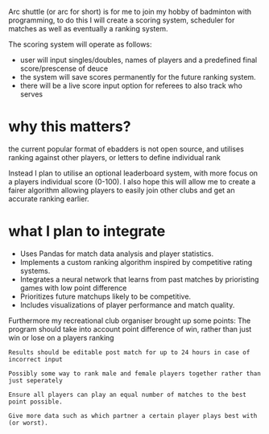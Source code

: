 Arc shuttle (or arc for short) is for me to join my hobby of badminton with programming, to do this I will create a scoring system, scheduler for matches as well as eventually a ranking system. 

The scoring system will operate as follows:
- user will input singles/doubles, names of players and a predefined final score/prescense of deuce
- the system will save scores permanently for the future ranking system.
- there will be a live score input option for referees to also track who serves

# why this matters?
the current popular format of ebadders is not open source, and utilises ranking against other players, or letters to define individual rank

Instead I plan to utilise an optional leaderboard system, with more focus on a players individual score (0-100). I also hope this will allow me to create a fairer algorithm allowing players to easily join other clubs and get an accurate ranking earlier.

# what I plan to integrate

- Uses Pandas for match data analysis and player statistics.
- Implements a custom ranking algorithm inspired by competitive rating systems.
- Integrates a neural network that learns from past matches by prioristing games with low point difference
- Prioritizes future matchups likely to be competitive.
- Includes visualizations of player performance and match quality.

Furthermore my recreational club organiser brought up some points:
    The program should take into account point difference of win, rather than just win or lose on a players ranking

    Results should be editable post match for up to 24 hours in case of incorrect input 

    Possibly some way to rank male and female players together rather than just seperately

    Ensure all players can play an equal number of matches to the best point possible.

    Give more data such as which partner a certain player plays best with (or worst).
